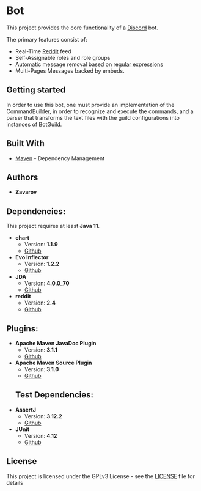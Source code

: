 # Bot

This project provides the core functionality of a [Discord](https://discordapp.com/) bot.

The primary features consist of:
* Real-Time [Reddit](https://www.reddit.com/) feed
* Self-Assignable roles and role groups
* Automatic message removal based on [regular expressions](https://en.wikipedia.org/wiki/Regular_expression)
* Multi-Pages Messages backed by embeds.

## Getting started

In order to use this bot, one must provide an implementation of the CommandBuilder, in order to recognize and execute
the commands, and a parser that transforms the text files with the guild configurations into instances of BotGuild.

## Built With

* [Maven](https://maven.apache.org/) - Dependency Management

## Authors

* **Zavarov**

## Dependencies:

This project requires at least **Java 11**.  
 * **chart**
   * Version: **1.1.9**
   * [Github](https://github.com/Zavarov/chart)
 * **Evo Inflector**
   * Version: **1.2.2**
   * [Github](https://github.com/atteo/evo-inflector)
 * **JDA**
   * Version: **4.0.0_70**
   * [Github](https://github.com/DV8FromTheWorld/JDA)
 * **reddit**
   * Version: **2.4**
   * [Github](https://github.com/Zavarov/reddit)
 
## Plugins:
 * **Apache Maven JavaDoc Plugin**
   * Version: **3.1.1**
   * [Github](https://github.com/apache/maven-javadoc-plugin)
 * **Apache Maven Source Plugin**
   * Version: **3.1.0**
   * [Github](https://github.com/apache/maven-source-plugin)
   ## Test Dependencies:
 * **AssertJ**
   * Version: **3.12.2**
   * [Github](https://github.com/joel-costigliola/assertj-core)
 * **JUnit**
   * Version: **4.12**
   * [Github](https://github.com/junit-team/junit4)

## License

This project is licensed under the GPLv3 License - see the [LICENSE](LICENSE) file for details


